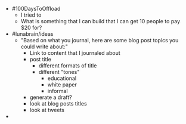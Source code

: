 - #100DaysToOffload
	- I tried to
	- What is something that I can build that I can get 10 people to pay $20 for?
- #lunabrain/ideas
	- "Based on what you journal, here are some blog post topics you could write about:"
		- Link to content that I journaled about
		- post title
			- different formats of title
			- different "tones"
				- educational
				- white paper
				- informal
		- generate a draft?
		- look at blog posts titles
		- look at tweets
-